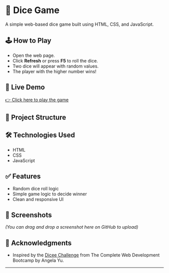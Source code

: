 # 🎲 Dice Game

A simple web-based dice game built using HTML, CSS, and JavaScript.

## 🕹️ How to Play

- Open the web page.
- Click **Refresh** or press **F5** to roll the dice.
- Two dice will appear with random values.
- The player with the higher number wins!

## 🚀 Live Demo

[👉 Click here to play the game](https://subasri-s-saravanan.github.io/dice-game/) <!-- Optional if using GitHub Pages -->

## 📁 Project Structure



















## 🛠️ Technologies Used

- HTML
- CSS
- JavaScript

## ✅ Features

- Random dice roll logic
- Simple game logic to decide winner
- Clean and responsive UI

## 📸 Screenshots

*(You can drag and drop a screenshot here on GitHub to upload)*

## 🙌 Acknowledgments

- Inspired by the [Dicee Challenge](https://www.udemy.com/course/the-complete-web-development-bootcamp/) from The Complete Web Development Bootcamp by Angela Yu.

---

